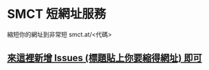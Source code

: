 # SMCT 短網址服務
縮短你的網址到非常短
smct.at/<代碼>

## [來這裡新增 Issues (標題貼上你要縮得網址) 即可](https://github.com/kilo0702/short-url/issues/new)

